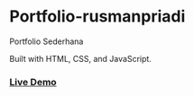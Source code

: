 # Portfolio-rusmanpriadi
Portfolio Sederhana

Built with HTML, CSS, and JavaScript.

### [Live Demo](https://rusmanpriadi.github.io/Bookshelf-apps/)
